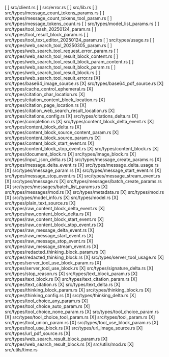 [ ] src/client.rs
[ ] src/error.rs
[ ] src/lib.rs
[ ] src/types/message_count_tokens_params.rs
[ ] src/types/message_count_tokens_tool_param.rs
[ ] src/types/message_tokens_count.rs
[ ] src/types/model_list_params.rs
[ ] src/types/tool_bash_20250124_param.rs
[ ] src/types/tool_result_block_param.rs
[ ] src/types/tool_text_editor_20250124_param.rs
[ ] src/types/usage.rs
[ ] src/types/web_search_tool_20250305_param.rs
[ ] src/types/web_search_tool_request_error_param.rs
[ ] src/types/web_search_tool_result_block_content.rs
[ ] src/types/web_search_tool_result_block_param_content.rs
[ ] src/types/web_search_tool_result_block_param.rs
[ ] src/types/web_search_tool_result_block.rs
[ ] src/types/web_search_tool_result_error.rs
[X] src/types/base64_image_source.rs
[X] src/types/base64_pdf_source.rs
[X] src/types/cache_control_ephemeral.rs
[X] src/types/citation_char_location.rs
[X] src/types/citation_content_block_location.rs
[X] src/types/citation_page_location.rs
[X] src/types/citation_web_search_result_location.rs
[X] src/types/citations_config.rs
[X] src/types/citations_delta.rs
[X] src/types/completion.rs
[X] src/types/content_block_delta_event.rs
[X] src/types/content_block_delta.rs
[X] src/types/content_block_source_content_param.rs
[X] src/types/content_block_source_param.rs
[X] src/types/content_block_start_event.rs
[X] src/types/content_block_stop_event.rs
[X] src/types/content_block.rs
[X] src/types/document_block.rs
[X] src/types/image_block.rs
[X] src/types/input_json_delta.rs
[X] src/types/message_create_params.rs
[X] src/types/message_delta_event.rs
[X] src/types/message_delta_usage.rs
[X] src/types/message_param.rs
[X] src/types/message_start_event.rs
[X] src/types/message_stop_event.rs
[X] src/types/message_stream_event.rs
[X] src/types/message.rs
[X] src/types/messages/batch_create_params.rs
[X] src/types/messages/batch_list_params.rs
[X] src/types/messages/mod.rs
[X] src/types/metadata.rs
[X] src/types/mod.rs
[X] src/types/model_info.rs
[X] src/types/model.rs
[X] src/types/plain_text_source.rs
[X] src/types/raw_content_block_delta_event.rs
[X] src/types/raw_content_block_delta.rs
[X] src/types/raw_content_block_start_event.rs
[X] src/types/raw_content_block_stop_event.rs
[X] src/types/raw_message_delta_event.rs
[X] src/types/raw_message_start_event.rs
[X] src/types/raw_message_stop_event.rs
[X] src/types/raw_message_stream_event.rs
[X] src/types/redacted_thinking_block_param.rs
[X] src/types/redacted_thinking_block.rs
[X] src/types/server_tool_usage.rs
[X] src/types/server_tool_use_block_param.rs
[X] src/types/server_tool_use_block.rs
[X] src/types/signature_delta.rs
[X] src/types/stop_reason.rs
[X] src/types/text_block_param.rs
[X] src/types/text_block.rs
[X] src/types/text_citation_param.rs
[X] src/types/text_citation.rs
[X] src/types/text_delta.rs
[X] src/types/thinking_block_param.rs
[X] src/types/thinking_block.rs
[X] src/types/thinking_config.rs
[X] src/types/thinking_delta.rs
[X] src/types/tool_choice_any_param.rs
[X] src/types/tool_choice_auto_param.rs
[X] src/types/tool_choice_none_param.rs
[X] src/types/tool_choice_param.rs
[X] src/types/tool_choice_tool_param.rs
[X] src/types/tool_param.rs
[X] src/types/tool_union_param.rs
[X] src/types/tool_use_block_param.rs
[X] src/types/tool_use_block.rs
[X] src/types/url_image_source.rs
[X] src/types/url_pdf_source.rs
[X] src/types/web_search_result_block_param.rs
[X] src/types/web_search_result_block.rs
[X] src/utils/mod.rs
[X] src/utils/time.rs
